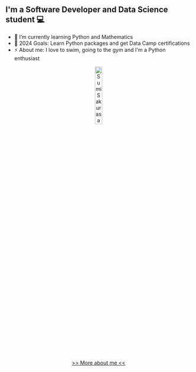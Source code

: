## I'm a Software Developer and Data Science student 💻

- 🌱 I’m currently learning Python and Mathematics
- 🥅 2024 Goals: Learn Python packages and get Data Camp certifications
- ⚡ About me: I love to swim, going to the gym and I'm a Python enthusiast

<p align="center" style="margin: auto;"> 
  <img src="https://github.com/hacendaddy/hacendaddy/assets/45793792/42913cd9-a8a7-415f-b77f-9f3226115969" alt="Sumi Sakurasawa" width="20%" height="20%">
  <p align="center"><a href="https://hacendaddy.github.io/">>> More about me << </a></p>
</p>
